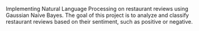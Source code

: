 Implementing Natural Language Processing on restaurant reviews using Gaussian Naive Bayes. The goal of this project is to analyze and classify restaurant reviews based on their sentiment, such as positive or negative.
